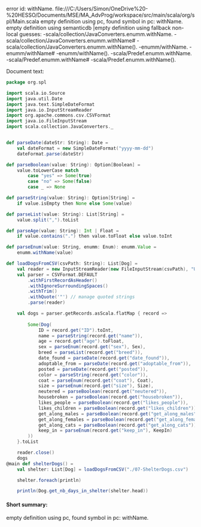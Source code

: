 error id: withName.
file:///C:/Users/Simon/OneDrive%20-%20HESSO/Documents/MSE/MA_AdvProg/workspace/src/main/scala/org/spl/Main.scala
empty definition using pc, found symbol in pc: withName.
empty definition using semanticdb
|empty definition using fallback
non-local guesses:
	 -scala/collection/JavaConverters.enumm.withName.
	 -scala/collection/JavaConverters.enumm.withName#
	 -scala/collection/JavaConverters.enumm.withName().
	 -enumm/withName.
	 -enumm/withName#
	 -enumm/withName().
	 -scala/Predef.enumm.withName.
	 -scala/Predef.enumm.withName#
	 -scala/Predef.enumm.withName().

Document text:

```scala
package org.spl

import scala.io.Source
import java.util.Date
import java.text.SimpleDateFormat
import java.io.InputStreamReader
import org.apache.commons.csv.CSVFormat
import java.io.FileInputStream
import scala.collection.JavaConverters._


def parseDate(dateStr: String): Date =
    val dateFormat = new SimpleDateFormat("yyyy-mm-dd")
    dateFormat.parse(dateStr)

def parseBoolean(value: String): Option[Boolean] =
    value.toLowerCase match
        case "yes" => Some(true)
        case "no" => Some(false)
        case _ => None

def parseString(value: String): Option[String] =
    if value.isEmpty then None else Some(value)

def parseList(value: String): List[String] =
    value.split(",").toList

def parseAge(value: String): Int | Float =
    if value.contains(".") then value.toFloat else value.toInt

def parseEnum(value: String, enumm: Enum): enumm.Value =
    enumm.withName(value)

def loadDogsFromCSV(csvPath: String): List[Dog] =
    val reader = new InputStreamReader(new FileInputStream(csvPath), "UTF-8")
    val parser = CSVFormat.DEFAULT
        .withFirstRecordAsHeader()
        .withIgnoreSurroundingSpaces()
        .withTrim()
        .withQuote('"') // manage quoted strings
        .parse(reader)

    val dogs = parser.getRecords.asScala.flatMap { record =>
        
        Some(Dog(
            ID = record.get("ID").toInt,
            name = parseString(record.get("name")),
            age = record.get("age").toFloat,
            sex = parseEnum(record.get("sex"), Sex),
            breed = parseList(record.get("breed")),
            date_found = parseDate(record.get("date_found")),
            adoptable_from = parseDate(record.get("adoptable_from")),
            posted = parseDate(record.get("posted")),
            color = parseString(record.get("color")),
            coat = parseEnum(record.get("coat"), Coat),
            size = parseEnum(record.get("size"), Size),
            neutered = parseBoolean(record.get("neutered")),
            housebroken = parseBoolean(record.get("housebroken")),
            likes_people = parseBoolean(record.get("likes_people")),
            likes_children = parseBoolean(record.get("likes_children")),
            get_along_males = parseBoolean(record.get("get_along_males")),
            get_along_females = parseBoolean(record.get("get_along_females")),
            get_along_cats = parseBoolean(record.get("get_along_cats")),
            keep_in = parseEnum(record.get("keep_in"), KeepIn)
        ))
    }.toList

    reader.close()
    dogs
@main def shelterDogs() = 
    val shelter: List[Dog] = loadDogsFromCSV("./07-ShelterDogs.csv")

    shelter.foreach(println)

    println(Dog.get_nb_days_in_shelter(shelter.head))

```

#### Short summary: 

empty definition using pc, found symbol in pc: withName.